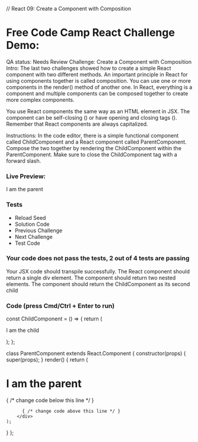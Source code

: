 // React 09: Create a Component with Composition



# Free Code Camp React Challenge Demo: 

QA status: Needs Review
Challenge: Create a Component with Composition
Intro: The last two challenges showed how to create a simple React component with two different methods. An important principle in React for using components together is called composition. You can use one or more components in the render() method of another one. In React, everything is a component and multiple components can be composed together to create more complex components. 

You use React components the same way as an HTML element in JSX. The component can be self-closing (<MyComponent />) or have opening and closing tags (<MyComponent></MyComponent>). Remember that React components are always capitalized.

Instructions: In the code editor, there is a simple functional component called ChildComponent and a React component called ParentComponent. Compose the two together by rendering the ChildComponent within the ParentComponent. Make sure to close the ChildComponent tag with a forward slash.

### Live Preview:

I am the parent

### Tests

* Reload Seed
* Solution Code
* Previous Challenge
* Next Challenge
* Test Code

### Your code does not pass the tests, 2 out of 4 tests are passing
Your JSX code should transpile successfully.
The React component should return a single div element.
The component should return two nested elements.
The component should return the ChildComponent as its second child


### Code (press Cmd/Ctrl + Enter to run)

const ChildComponent = () => {
	return (
		<div>
			<p>I am the child</p>
		</div>
	);
};

class ParentComponent extends React.Component {
  constructor(props) {
    super(props);
  }
  render() {
    return (
	    <div>
	      <h1>I am the parent</h1>
	      { /* change code below this line */ }


	      { /* change code above this line */ }
	    </div>
    );
  }
};